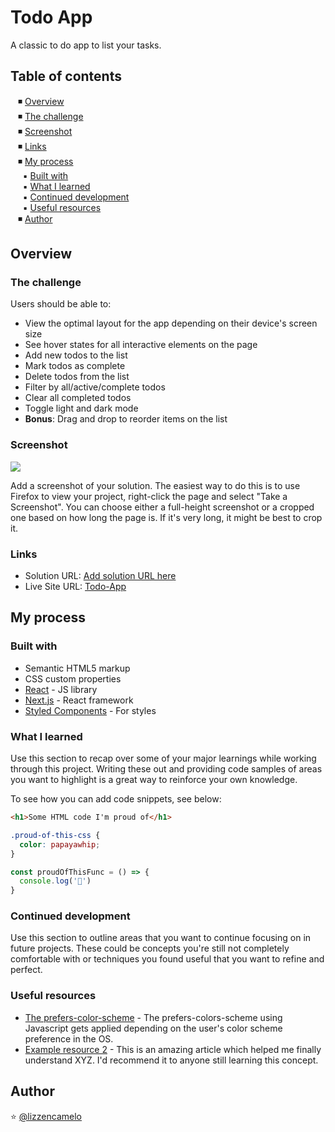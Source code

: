 # Todo App
A classic to do app to list your tasks.

## Table of contents

&nbsp;&nbsp; ◾ [Overview](#overview)  
&nbsp;&nbsp; ◾ [The challenge](#the-challenge)  
&nbsp;&nbsp; ◾ [Screenshot](#screenshot)  
&nbsp;&nbsp; ◾ [Links](#links)  
&nbsp;&nbsp; ◾ [My process](#my-process)  
&nbsp;&nbsp;&nbsp;&nbsp; ▪️ [Built with](#built-with)  
&nbsp;&nbsp;&nbsp;&nbsp; ▪️ [What I learned](#what-i-learned)  
&nbsp;&nbsp;&nbsp;&nbsp; ▪️ [Continued development](#continued-development)  
&nbsp;&nbsp;&nbsp;&nbsp; ▪️ [Useful resources](#useful-resources)  
&nbsp;&nbsp; ◾ [Author](#author)  


## Overview

### The challenge

Users should be able to:

- View the optimal layout for the app depending on their device's screen size
- See hover states for all interactive elements on the page
- Add new todos to the list
- Mark todos as complete
- Delete todos from the list
- Filter by all/active/complete todos
- Clear all completed todos
- Toggle light and dark mode
- **Bonus**: Drag and drop to reorder items on the list

### Screenshot

![](./screenshot.jpg)

Add a screenshot of your solution. The easiest way to do this is to use Firefox to view your project, right-click the page and select "Take a Screenshot". You can choose either a full-height screenshot or a cropped one based on how long the page is. If it's very long, it might be best to crop it.


### Links

- Solution URL: [Add solution URL here](https://your-solution-url.com)
- Live Site URL: [Todo-App](https://lizzencamelo.github.io/Classic-Todo-App-using-HTML-CSS-JS/)

## My process

### Built with

- Semantic HTML5 markup
- CSS custom properties
- [React](https://reactjs.org/) - JS library
- [Next.js](https://nextjs.org/) - React framework
- [Styled Components](https://styled-components.com/) - For styles


### What I learned

Use this section to recap over some of your major learnings while working through this project. Writing these out and providing code samples of areas you want to highlight is a great way to reinforce your own knowledge.

To see how you can add code snippets, see below:

```html
<h1>Some HTML code I'm proud of</h1>
```
```css
.proud-of-this-css {
  color: papayawhip;
}
```
```js
const proudOfThisFunc = () => {
  console.log('🎉')
}
```


### Continued development

Use this section to outline areas that you want to continue focusing on in future projects. These could be concepts you're still not completely comfortable with or techniques you found useful that you want to refine and perfect.


### Useful resources

- [The prefers-color-scheme](https://www.ditdot.hr/en/dark-mode-website-tutorial) - The prefers-colors-scheme using Javascript gets applied depending on the user's color scheme preference in the OS.
- [Example resource 2](https://www.example.com) - This is an amazing article which helped me finally understand XYZ. I'd recommend it to anyone still learning this concept.

## Author
⭐ [@lizzencamelo](https://www.frontendmentor.io/profile/lizzencamelo)

